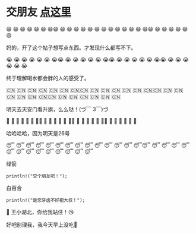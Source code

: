# 交朋友 [点这里](https://github.com/JasonSunan/frendsMaking/issues)

:smile: :smile: :smile: :smile: :smile: :smile: :smile::smile: :smile: :smile: :smile: :smile: :smile: :smile: :smile: :smile: :smile: :smile: :smile: :smile: :smile::smile: :smile: :smile: :smile: :smile: :smile: :smile: 

妈的，开了这个帖子想写点东西。才发现什么都写不下。

:sob: :sob: :sob: :sob: :sob: :sob: :sob::sob: :sob: :sob: :sob: :sob: :sob: :sob::sob: :sob: :sob: :sob: :sob: :sob: :sob::sob: :sob: :sob: :sob: :sob: :sob: :sob:

终于理解喝水都会胖的人的感受了。

:cn: :cn: :cn: :cn: :cn: :cn: :cn::cn: :cn: :cn: :cn: :cn: :cn: :cn::cn: :cn: :cn: :cn: :cn: :cn: :cn::cn: :cn: :cn: :cn: :cn: :cn: :cn:

明天去天安门看升旗，么么哒！(づ￣ 3￣)づ

:two_men_holding_hands: :two_men_holding_hands: :two_men_holding_hands: :two_men_holding_hands: :two_men_holding_hands: :two_men_holding_hands:  :two_men_holding_hands::two_men_holding_hands: :two_men_holding_hands: :two_men_holding_hands: :two_men_holding_hands: :two_men_holding_hands: :two_men_holding_hands:  :two_men_holding_hands::two_men_holding_hands: :two_men_holding_hands: :two_men_holding_hands: :two_men_holding_hands: :two_men_holding_hands: :two_men_holding_hands:  :two_men_holding_hands::two_men_holding_hands: :two_men_holding_hands: :two_men_holding_hands: :two_men_holding_hands: :two_men_holding_hands: :two_men_holding_hands:  :two_men_holding_hands:

哈哈哈哈，因为明天是26号

:sleeping: :sleeping: :sleeping: :sleeping: :sleeping: :sleeping: :sleeping: :sleeping: :sleeping: :sleeping: :sleeping: :sleeping: :sleeping: :sleeping::sleeping: :sleeping: :sleeping: :sleeping: :sleeping: :sleeping: :sleeping: :sleeping: :sleeping: :sleeping: :sleeping: :sleeping: :sleeping: :sleeping: 


绿箭
```
println!("交个朋友吧！");
```

白百合
```
println!("是您牙齿不好把大叔！");
```

:tiger: 王小湖北，你给我站住！:kissing_heart: 

好吧别理我，我今天早上没吃:pill: 






